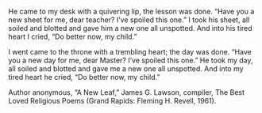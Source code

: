 He came to my desk with a quivering lip,
the lesson was done.
“Have you a new sheet for me, dear teacher?
I’ve spoiled this one.”
I took his sheet, all soiled and blotted
and gave him a new one all unspotted.
And into his tired heart I cried,
“Do better now, my child.”

I went came to the throne with a trembling heart;
the day was done.
“Have you a new day for me, dear Master?
I’ve spoiled this one.”
He took my day, all soiled and blotted
and gave me a new one all unspotted.
And into my tired heart he cried,
“Do better now, my child.”

Author anonymous, “A New Leaf,” James G. Lawson, compiler, The Best Loved Religious Poems (Grand Rapids: Fleming H. Revell, 1961).